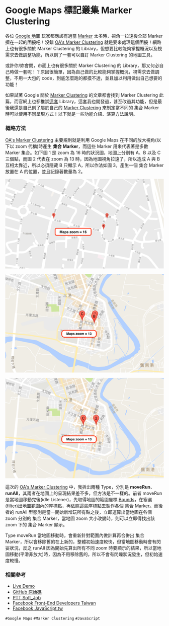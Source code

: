 # Google Maps 標記叢集 Marker Clustering

各位 [Google 地圖](https://developers.google.com/maps/documentation/javascript/tutorial?hl=zh-tw) 玩家都應該有過當 [Marker](https://developers.google.com/maps/documentation/javascript/markers?hl=zh-tw) 太多時，視角一拉遠後全部 Marker 擠在一起的困擾吧！沒錯 [OA's Marker Clustering](https://github.com/comdan66/OA-markerClustering) 就是要來處理這個困擾！網路上也有很多關於 Marker Clustering 的 Library，但想要比較能夠掌握概況以及視需求去做調整功能，所以刻了一套可以自訂 Marker Clustering 的地圖工具。

或許你/妳會問，市面上也有很多關於 Marker Clustering 的 Library，那又何必自己時做一套呢！？原因很簡單，因為自己做的比較能夠掌握概況，視需求去做調整，不用一大包的 code，到底怎麼跑的都摸不透，並且加以利用做出自己想要的功能！

如果試著 Google 關於 [Marker Clustering](https://developers.google.com/maps/documentation/javascript/marker-clustering) 的文章都會找到 Marker Clustering 此篇，而官網上也都推崇[這套](https://github.com/googlemaps/js-marker-clusterer) Library，這套我也開發過，甚至改過其功能，但是最後我還是自己刻了屬於自己的 [Marker Clustering](https://works.ioa.tw/OA-markerClustering/index.html) 來制定當不同的 集合 Marker 時可以使用不同呈現方式！以下就是一些功能介紹、演算方法說明。

### 概略方法

[OA's Marker Clustering](https://works.ioa.tw/OA-markerClustering/index.html) 主要規則就是利用 Google Maps 在不同的放大視角(以下以 zoom 代稱)時產生 **集合 Marker**，而這些 Marker 用來代表著是多數 Marker 集合。如下圖 1 是 zoom 為 16 時的狀況圖，地圖上分別有 A、B 以及 C 三個點，而圖 2 代表在 zoom 為 13 時，因為地圖視角拉遠了，所以造成 A 與 B 互相太靠近，所以必須隱藏 B 只顯示 A，所以作法如圖 3，產生一個 集合 Marker 放置在 A 的位置，並且記錄著數量為 2。

![zoom 為 16 時的狀況圖，地圖上分別有 A、B 以及 C 三個點](img/001.png)

![地圖視角 zoom 為 13 時，因為視角拉遠所以造成 A 與 B 互相太靠近](img/002.png)

![因靠太近，故隱藏 B 只顯示 A，產生一個 集合 Marker 放置在 A 的位置，並且記錄著數量為 2](img/003.png)

這次的 [OA's Marker Clustering](https://works.ioa.tw/OA-markerClustering/index.html) 中，我拆出兩種 Type，分別是 **moveRun**、**runAll**，其兩者在地圖上的呈現結果差不多，但方法是不一樣的。前者 moveRun 是當地圖移動完後(idle Listener)，先取得地圖的範圍座標 [Bounds](https://developers.google.com/maps/documentation/javascript/reference)，在塞選(filter)出地圖範圍內的座標點，再依照這些座標點去製作各個 集合 Marker。而後者的 runAll 型態則是當一開始新增玩所有點之後，立即運算出當地圖在各個 zoom 分別的 集合 Marker，當地圖 zoom 大小改變時，則可以立即得找出該 zoom 下的 集合 Marker 顯示。

Type moveRun 當地圖移動時，會重新針對範圍內做計算再合併出 集合 Marker，所以會移除舊的在上新的，整體初始速度較快，但當地圖移動時會有閃娑狀況，反之 runAll 因為開始先算出所有不同 zoom 時要顯示的結果，所以當地圖移動(平滑非放大)時，因為不用移除舊的，所以不會有閃爍狀況發生，但初始速度較慢。

### 相關參考
* [Live Demo](https://works.ioa.tw/OA-markerClustering/index.html)
* [GitHub 原始碼](https://github.com/comdan66/OA-markerClustering/)
* [PTT Soft_Job](https://www.ptt.cc/bbs/Soft_Job/M.1475629747.A.CC8.html)
* [Facebook Front-End Developers Taiwan](https://www.facebook.com/groups/f2e.tw/permalink/1089454517758579/)
* [Facebook JavaScript.tw](https://www.facebook.com/groups/javascript.tw/permalink/875068025927870)

`#Google Maps` `#Marker Clustering` `#JavaScript`
